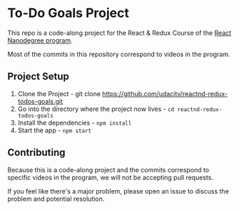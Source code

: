 # To-Do Goals Project

This repo is a code-along project for the React & Redux Course of the [React Nanodegree program](https://www.udacity.com/course/react-nanodegree--nd019).

Most of the commits in this repository correspond to videos in the program.

## Project Setup

1.  Clone the Project - git clone https://github.com/udacity/reactnd-redux-todos-goals.git
2.  Go into the directory where the project now lives - `cd reactnd-redux-todos-goals`
3.  Install the dependencies - `npm install`
4.  Start the app - `npm start`

## Contributing

Because this is a code-along project and the commits correspond to specific videos in the program, we will not be accepting pull requests.

If you feel like there's a major problem, please open an issue to discuss the problem and potential resolution.
